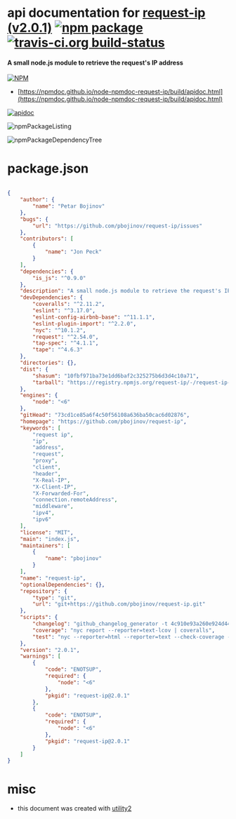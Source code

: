# api documentation for  [request-ip (v2.0.1)](https://github.com/pbojinov/request-ip)  [![npm package](https://img.shields.io/npm/v/npmdoc-request-ip.svg?style=flat-square)](https://www.npmjs.org/package/npmdoc-request-ip) [![travis-ci.org build-status](https://api.travis-ci.org/npmdoc/node-npmdoc-request-ip.svg)](https://travis-ci.org/npmdoc/node-npmdoc-request-ip)
#### A small node.js module to retrieve the request's IP address

[![NPM](https://nodei.co/npm/request-ip.png?downloads=true&downloadRank=true&stars=true)](https://www.npmjs.com/package/request-ip)

- [https://npmdoc.github.io/node-npmdoc-request-ip/build/apidoc.html](https://npmdoc.github.io/node-npmdoc-request-ip/build/apidoc.html)

[![apidoc](https://npmdoc.github.io/node-npmdoc-request-ip/build/screenCapture.buildCi.browser.%252Ftmp%252Fbuild%252Fapidoc.html.png)](https://npmdoc.github.io/node-npmdoc-request-ip/build/apidoc.html)

![npmPackageListing](https://npmdoc.github.io/node-npmdoc-request-ip/build/screenCapture.npmPackageListing.svg)

![npmPackageDependencyTree](https://npmdoc.github.io/node-npmdoc-request-ip/build/screenCapture.npmPackageDependencyTree.svg)



# package.json

```json

{
    "author": {
        "name": "Petar Bojinov"
    },
    "bugs": {
        "url": "https://github.com/pbojinov/request-ip/issues"
    },
    "contributors": [
        {
            "name": "Jon Peck"
        }
    ],
    "dependencies": {
        "is_js": "^0.9.0"
    },
    "description": "A small node.js module to retrieve the request's IP address",
    "devDependencies": {
        "coveralls": "^2.11.2",
        "eslint": "^3.17.0",
        "eslint-config-airbnb-base": "^11.1.1",
        "eslint-plugin-import": "^2.2.0",
        "nyc": "^10.1.2",
        "request": "^2.54.0",
        "tap-spec": "^4.1.1",
        "tape": "^4.6.3"
    },
    "directories": {},
    "dist": {
        "shasum": "10fbf971ba73e1dd6baf2c325275b6d3d4c10a71",
        "tarball": "https://registry.npmjs.org/request-ip/-/request-ip-2.0.1.tgz"
    },
    "engines": {
        "node": "<6"
    },
    "gitHead": "73cd1ce85a6f4c50f56108a636ba50cac6d02876",
    "homepage": "https://github.com/pbojinov/request-ip",
    "keywords": [
        "request ip",
        "ip",
        "address",
        "request",
        "proxy",
        "client",
        "header",
        "X-Real-IP",
        "X-Client-IP",
        "X-Forwarded-For",
        "connection.remoteAddress",
        "middleware",
        "ipv4",
        "ipv6"
    ],
    "license": "MIT",
    "main": "index.js",
    "maintainers": [
        {
            "name": "pbojinov"
        }
    ],
    "name": "request-ip",
    "optionalDependencies": {},
    "repository": {
        "type": "git",
        "url": "git+https://github.com/pbojinov/request-ip.git"
    },
    "scripts": {
        "changelog": "github_changelog_generator -t 4c910e93a260e924d44e800b1a4345bf1115c532",
        "coverage": "nyc report --reporter=text-lcov | coveralls",
        "test": "nyc --reporter=html --reporter=text --check-coverage --lines=100 --statements=100 tape ./test/*.js"
    },
    "version": "2.0.1",
    "warnings": [
        {
            "code": "ENOTSUP",
            "required": {
                "node": "<6"
            },
            "pkgid": "request-ip@2.0.1"
        },
        {
            "code": "ENOTSUP",
            "required": {
                "node": "<6"
            },
            "pkgid": "request-ip@2.0.1"
        }
    ]
}
```



# misc
- this document was created with [utility2](https://github.com/kaizhu256/node-utility2)
